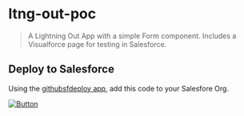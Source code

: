 # ltng-out-poc

> A Lightning Out App with a simple Form component. Includes a Visualforce page for testing in Salesforce. 

## Deploy to Salesforce

Using the [githubsfdeploy app](https://github.com/afawcett/githubsfdeploy), add this code to your Salesfore Org.

<a target="_blank" rel="noopener noreferrer" href="https://githubsfdeploy.herokuapp.com/app/githubdeploy/jlyon87/ltng-out-poc"><img src="https://raw.githubusercontent.com/afawcett/githubsfdeploy/master/src/main/webapp/resources/img/deploy.png" alt="Button" style="max-width:100%;"></a>
